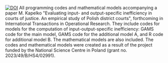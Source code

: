 [![DOI](https://zenodo.org/badge/DOI/10.5281/zenodo.11511299.svg)](https://doi.org/10.5281/zenodo.11511299)
All programming codes and mathematical models accompanying a paper M. Kapelko "Evaluating input- and output-specific inefficiency in courts of justice. An empirical study of Polish district courts", forthcoming in International Transactions in Operational Research. They include codes for models for the computation of input-output-specific inefficiency: GAMS code for the main model, GAMS code for the additional model A, and R code for additional model B. The mathematical models are also included. The codes and mathematical models were created as a result of the project funded by the National Science Centre in Poland (grant no. 2023/49/B/HS4/02991).
